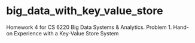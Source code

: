 # big_data_with_key_value_store
Homework 4 for CS 6220 Big Data Systems &amp; Analytics. Problem 1. Hand-on Experience with a Key-Value Store System
